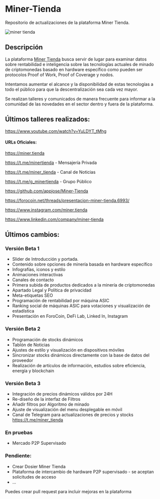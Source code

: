 # Miner-Tienda
Repositorio de actualizaciones de la plataforma Miner Tienda. 

![miner tienda](https://minertienda.b-cdn.net/wp-content/uploads/2021/08/miner-tienda-logo-2.gif)
## Descripción

La plataforma [Miner Tienda](https://miner.tienda "Miner Tienda")
 busca servir de lugar para examinar datos sobre rentabilidad e inteligencia sobre las tecnologías actuales de minado de criptomonedas basado en hardware específico como pueden ser protocolos Proof of Work, Proof of Coverage y nodos.

Intentamos aumentar el alcance y la disponibilidad de estas tecnologías a todo el público para que la descentralización sea cada vez mayor.

Se realizan talleres y comunicados de manera frecuente para informar a la comunidad de las novedades en el sector dentro y fuera de la plataforma.

## Últimos talleres realizados:
https://www.youtube.com/watch?v=YuLDYT_tMhg

#### URLs Oficiales:

https://miner.tienda

https://t.me/minertienda - Mensajería Privada

https://t.me/miner_tienda - Canal de Noticias

https://t.me/g_minertienda - Grupo Público

https://github.com/appjose/Miner-Tienda

https://forocoin.net/threads/presentacion-miner-tienda.6993/

https://www.instagram.com/miner.tienda

https://www.linkedin.com/company/miner-tienda


## Últimos cambios:

 ### Versión Beta 1
- Slider de Introducción y portada.
- Contenido sobre opciones de minería basada en hardware específico
- Infografías, iconos y estilo
- Animaciones interactivas
- Canales de contacto
- Primera subida de productos dedicados a la minería de criptomonedas
- Apartado Legal y Política de privacidad
- Meta-etiquetas SEO
- Programación de rentabilidad por máquina ASIC
- Ranking social de máquinas ASIC para votaciones y visualización de estadística
- Presentación en ForoCoin, DeFi Lab, Linked In, Instagram


### Versión Beta 2

- Programación de stocks dinámicos
- Tablón de Noticias
- Ajustes de estilo y visualización en dispositivos móviles
- Sincronizar stocks dinámicos directamente con la base de datos del proveedor 
- Realización de artículos de información, estudios sobre eficiencia, energía y blockchain

### Versión Beta 3

- Integración de precios dinámicos válidos por 24H
- Re-diseño de la interfaz de Filtros
- Añadir filtros por Algorítmo de minado
- Ajuste de visualización del menu desplegable en móvil
- Canal de Telegram para actualizaciones de precios y stocks https://t.me/miner_tienda


### En pruebas
- Mercado P2P Supervisado


### Pendiente:

- Crear Dosier Miner Tienda 
- Plataforma de intercambio de hardware P2P supervisado - se aceptan solicitudes de acceso
- ...

Puedes crear pull request para incluir mejoras en la plataforma
